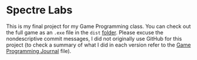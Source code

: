 # Spectre Labs
This is my final project for my Game Programming class. You can check out the full game as an `.exe` file in the `dist` [folder](./dist/). Please excuse the nondescriptive commit messages, I did not originally use GitHub for this project (to check a summary of what I did in each version refer to the [Game Programming Journal](./other/Game%20Programming%20Journal.pdf) file).
